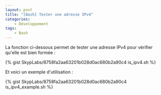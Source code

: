 ```yaml
---
layout: post
title: "[Bash] Tester une adresse IPv4"
categories:
    - Développement
tags:
    - Bash
---
```

La fonction ci-dessous permet de tester une adresse IPv4 pour vérifier qu'elle est bien formée :

{% gist SkypLabs/8758fa2aa63201b028d0ac680b2a90c4 is_ipv4.sh %}

Et voici un exemple d'utilisation :

{% gist SkypLabs/8758fa2aa63201b028d0ac680b2a90c4 is_ipv4_example.sh %}
